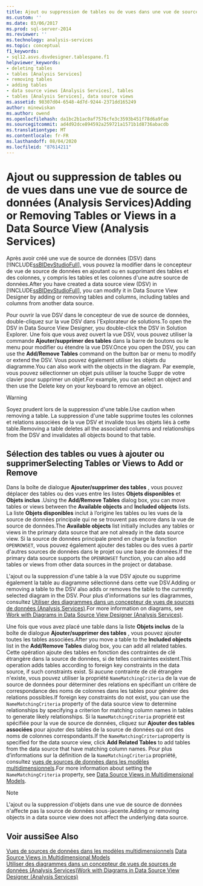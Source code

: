 ```yaml
---
title: Ajout ou suppression de tables ou de vues dans une vue de source de données (Analysis Services) | Microsoft Docs
ms.custom: ''
ms.date: 03/06/2017
ms.prod: sql-server-2014
ms.reviewer: ''
ms.technology: analysis-services
ms.topic: conceptual
f1_keywords:
- sql12.asvs.dsvdesigner.tablespane.f1
helpviewer_keywords:
- deleting tables
- tables [Analysis Services]
- removing tables
- adding tables
- data source views [Analysis Services], tables
- tables [Analysis Services], data source views
ms.assetid: 98307d04-6548-4d7d-9244-2371dd165249
author: minewiskan
ms.author: owend
ms.openlocfilehash: da1bc2b1ac0af7576cfe3c3593b451f78d6a9fae
ms.sourcegitcommit: ad4d92dce894592a259721a1571b1d8736abacdb
ms.translationtype: MT
ms.contentlocale: fr-FR
ms.lasthandoff: 08/04/2020
ms.locfileid: "87614211"
---
```

# <a name="adding-or-removing-tables-or-views-in-a-data-source-view-analysis-services"></a><span data-ttu-id="da36e-102">Ajout ou suppression de tables ou de vues dans une vue de source de données (Analysis Services)</span><span class="sxs-lookup"><span data-stu-id="da36e-102">Adding or Removing Tables or Views in a Data Source View (Analysis Services)</span></span>
  <span data-ttu-id="da36e-103">Après avoir créé une vue de source de données (DSV) dans [!INCLUDE[ssBIDevStudioFull](../../includes/ssbidevstudiofull-md.md)], vous pouvez la modifier dans le concepteur de vue de source de données en ajoutant ou en supprimant des tables et des colonnes, y compris les tables et les colonnes d'une autre source de données.</span><span class="sxs-lookup"><span data-stu-id="da36e-103">After you have created a data source view (DSV) in [!INCLUDE[ssBIDevStudioFull](../../includes/ssbidevstudiofull-md.md)], you can modify it in Data Source View Designer by adding or removing tables and columns, including tables and columns from another data source.</span></span>  
  
 <span data-ttu-id="da36e-104">Pour ouvrir la vue DSV dans le concepteur de vue de source de données, double-cliquez sur la vue DSV dans l'Explorateur de solutions.</span><span class="sxs-lookup"><span data-stu-id="da36e-104">To open the DSV in Data Source View Designer, you double-click the DSV in Solution Explorer.</span></span> <span data-ttu-id="da36e-105">Une fois que vous avez ouvert la vue DSV, vous pouvez utiliser la commande **Ajouter/supprimer des tables** dans la barre de boutons ou le menu pour modifier ou étendre la vue DSV.</span><span class="sxs-lookup"><span data-stu-id="da36e-105">Once you open the DSV, you can use the **Add/Remove Tables** command on the button bar or menu to modify or extend the DSV.</span></span> <span data-ttu-id="da36e-106">Vous pouvez également utiliser les objets du diagramme.</span><span class="sxs-lookup"><span data-stu-id="da36e-106">You can also work with the objects in the diagram.</span></span> <span data-ttu-id="da36e-107">Par exemple, vous pouvez sélectionner un objet puis utiliser la touche Suppr de votre clavier pour supprimer un objet.</span><span class="sxs-lookup"><span data-stu-id="da36e-107">For example, you can select an object and then use the Delete key on your keyboard to remove an object.</span></span>  
  
> [!WARNING]  
>  <span data-ttu-id="da36e-108">Soyez prudent lors de la suppression d'une table.</span><span class="sxs-lookup"><span data-stu-id="da36e-108">Use caution when removing a table.</span></span> <span data-ttu-id="da36e-109">La suppression d'une table supprime toutes les colonnes et relations associées de la vue DSV et invalide tous les objets liés à cette table.</span><span class="sxs-lookup"><span data-stu-id="da36e-109">Removing a table deletes all the associated columns and relationships from the DSV and invalidates all objects bound to that table.</span></span>  
  
## <a name="selecting-tables-or-views-to-add-or-remove"></a><span data-ttu-id="da36e-110">Sélection des tables ou vues à ajouter ou supprimer</span><span class="sxs-lookup"><span data-stu-id="da36e-110">Selecting Tables or Views to Add or Remove</span></span>  
 <span data-ttu-id="da36e-111">Dans la boîte de dialogue **Ajouter/supprimer des tables** , vous pouvez déplacer des tables ou des vues entre les listes **Objets disponibles** et **Objets inclus** .</span><span class="sxs-lookup"><span data-stu-id="da36e-111">Using the **Add/Remove Tables** dialog box, you can move tables or views between the **Available objects** and **Included objects** lists.</span></span> <span data-ttu-id="da36e-112">La liste **Objets disponibles** inclut à l’origine les tables ou les vues de la source de données principale qui ne se trouvent pas encore dans la vue de source de données.</span><span class="sxs-lookup"><span data-stu-id="da36e-112">The **Available objects** list initially includes any tables or views in the primary data source that are not already in the data source view.</span></span> <span data-ttu-id="da36e-113">Si la source de données principale prend en charge la fonction `OPENROWSET`, vous pouvez également ajouter des tables ou des vues à partir d'autres sources de données dans le projet ou une base de données.</span><span class="sxs-lookup"><span data-stu-id="da36e-113">If the primary data source supports the `OPENROWSET` function, you can also add tables or views from other data sources in the project or database.</span></span>  
  
 <span data-ttu-id="da36e-114">L'ajout ou la suppression d'une table à la vue DSV ajoute ou supprime également la table au diagramme sélectionné dans cette vue DSV.</span><span class="sxs-lookup"><span data-stu-id="da36e-114">Adding or removing a table to the DSV also adds or removes the table to the currently selected diagram in the DSV.</span></span> <span data-ttu-id="da36e-115">Pour plus d’informations sur les diagrammes, consultez [Utiliser des diagrammes dans un concepteur de vues de sources de données &#40;Analysis Services&#41;](work-with-diagrams-in-data-source-view-designer-analysis-services.md).</span><span class="sxs-lookup"><span data-stu-id="da36e-115">For more information on diagrams, see [Work with Diagrams in Data Source View Designer &#40;Analysis Services&#41;](work-with-diagrams-in-data-source-view-designer-analysis-services.md).</span></span>  
  
 <span data-ttu-id="da36e-116">Une fois que vous avez placé une table dans la liste **Objets inclus** de la boîte de dialogue **Ajouter/supprimer des tables** , vous pouvez ajouter toutes les tables associées.</span><span class="sxs-lookup"><span data-stu-id="da36e-116">After you move a table to the **Included objects** list in the **Add/Remove Tables** dialog box, you can add all related tables.</span></span> <span data-ttu-id="da36e-117">Cette opération ajoute des tables en fonction des contraintes de clé étrangère dans la source de données, si de telles contraintes existent.</span><span class="sxs-lookup"><span data-stu-id="da36e-117">This operation adds tables according to foreign key constraints in the data source, if such constraints exist.</span></span> <span data-ttu-id="da36e-118">Si aucune contrainte de clé étrangère n'existe, vous pouvez utiliser la propriété `NameMatchingCriteria` de la vue de source de données pour déterminer des relations en spécifiant un critère de correspondance des noms de colonnes dans les tables pour générer des relations possibles.</span><span class="sxs-lookup"><span data-stu-id="da36e-118">If foreign key constraints do not exist, you can use the `NameMatchingCriteria` property of the data source view to determine relationships by specifying a criterion for matching column names in tables to generate likely relationships.</span></span> <span data-ttu-id="da36e-119">Si la `NameMatchingCriteria` propriété est spécifiée pour la vue de source de données, cliquez sur **Ajouter des tables associées** pour ajouter des tables de la source de données qui ont des noms de colonnes correspondants.</span><span class="sxs-lookup"><span data-stu-id="da36e-119">If the `NameMatchingCriteria`property is specified for the data source view, click **Add Related Tables** to add tables from the data source that have matching column names.</span></span> <span data-ttu-id="da36e-120">Pour plus d’informations sur la définition de la `NameMatchingCriteria` propriété, consultez [vues de sources de données dans les modèles multidimensionnels](data-source-views-in-multidimensional-models.md).</span><span class="sxs-lookup"><span data-stu-id="da36e-120">For more information about setting the `NameMatchingCriteria` property, see [Data Source Views in Multidimensional Models](data-source-views-in-multidimensional-models.md).</span></span>  
  
> [!NOTE]  
>  <span data-ttu-id="da36e-121">L'ajout ou la suppression d'objets dans une vue de source de données n'affecte pas la source de données sous-jacente.</span><span class="sxs-lookup"><span data-stu-id="da36e-121">Adding or removing objects in a data source view does not affect the underlying data source.</span></span>  
  
## <a name="see-also"></a><span data-ttu-id="da36e-122">Voir aussi</span><span class="sxs-lookup"><span data-stu-id="da36e-122">See Also</span></span>  
 <span data-ttu-id="da36e-123">[Vues de sources de données dans les modèles multidimensionnels](data-source-views-in-multidimensional-models.md) </span><span class="sxs-lookup"><span data-stu-id="da36e-123">[Data Source Views in Multidimensional Models](data-source-views-in-multidimensional-models.md) </span></span>  
 [<span data-ttu-id="da36e-124">Utiliser des diagrammes dans un concepteur de vues de sources de données &#40;Analysis Services&#41;</span><span class="sxs-lookup"><span data-stu-id="da36e-124">Work with Diagrams in Data Source View Designer &#40;Analysis Services&#41;</span></span>](work-with-diagrams-in-data-source-view-designer-analysis-services.md)  
  
  
